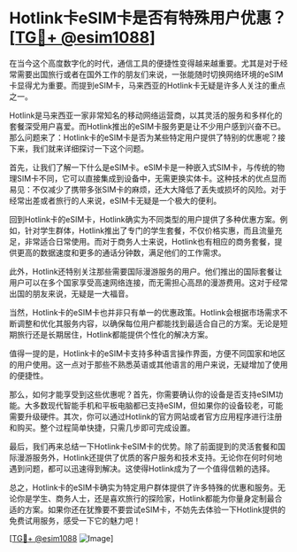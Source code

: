 # Hotlink卡eSIM卡是否有特殊用户优惠？[[TG💪+ @esim1088](https://t.me/s/esim1088)]

在当今这个高度数字化的时代，通信工具的便捷性变得越来越重要。尤其是对于经常需要出国旅行或者在国外工作的朋友们来说，一张能随时切换网络环境的eSIM卡显得尤为重要。而提到eSIM卡，马来西亚的Hotlink卡无疑是许多人关注的重点之一。

Hotlink是马来西亚一家非常知名的移动网络运营商，以其灵活的服务和多样化的套餐深受用户喜爱。而Hotlink推出的eSIM卡服务更是让不少用户感到兴奋不已。那么问题来了：Hotlink卡的eSIM卡是否为某些特定用户提供了特别的优惠呢？接下来，我们就来详细探讨一下这个问题。

首先，让我们了解一下什么是eSIM卡。eSIM卡是一种嵌入式SIM卡，与传统的物理SIM卡不同，它可以直接集成到设备中，无需更换实体卡。这种技术的优点显而易见：不仅减少了携带多张SIM卡的麻烦，还大大降低了丢失或损坏的风险。对于经常出差或者旅行的人来说，eSIM卡无疑是一个极大的便利。

回到Hotlink卡的eSIM卡，Hotlink确实为不同类型的用户提供了多种优惠方案。例如，针对学生群体，Hotlink推出了专门的学生套餐，不仅价格实惠，而且流量充足，非常适合日常使用。而对于商务人士来说，Hotlink也有相应的商务套餐，提供更高的数据速度和更多的通话分钟数，满足他们的工作需求。

此外，Hotlink还特别关注那些需要国际漫游服务的用户。他们推出的国际套餐让用户可以在多个国家享受高速网络连接，而无需担心高昂的漫游费用。这对于经常出国的朋友来说，无疑是一大福音。

当然，Hotlink卡的eSIM卡也并非只有单一的优惠政策。Hotlink会根据市场需求不断调整和优化其服务内容，以确保每位用户都能找到最适合自己的方案。无论是短期旅行还是长期居住，Hotlink都能提供个性化的解决方案。

值得一提的是，Hotlink卡的eSIM卡支持多种语言操作界面，方便不同国家和地区的用户使用。这一点对于那些不熟悉英语或其他语言的用户来说，无疑增加了使用的便捷性。

那么，如何才能享受到这些优惠呢？首先，你需要确认你的设备是否支持eSIM功能。大多数现代智能手机和平板电脑都已支持eSIM，但如果你的设备较老，可能需要升级硬件。其次，你可以通过Hotlink的官方网站或者官方应用程序进行注册和购买。整个过程简单快捷，只需几步即可完成设置。

最后，我们再来总结一下Hotlink卡eSIM卡的优势。除了前面提到的灵活套餐和国际漫游服务外，Hotlink还提供了优质的客户服务和技术支持。无论你在何时何地遇到问题，都可以迅速得到解决。这使得Hotlink成为了一个值得信赖的选择。

总之，Hotlink卡的eSIM卡确实为特定用户群体提供了许多特殊的优惠和服务。无论你是学生、商务人士，还是喜欢旅行的探险家，Hotlink都能为你量身定制最合适的方案。如果你还在犹豫要不要尝试eSIM卡，不妨先去体验一下Hotlink提供的免费试用服务，感受一下它的魅力吧！

[[TG💪+ @esim1088](https://t.me/s/esim1088) ![Image](https://i.postimg.cc/4NQfJmqS/Snipaste-2025-05-13-00-14-12.png)]